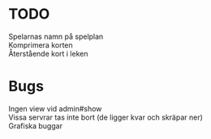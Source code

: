 <h1>TODO</h1>

Spelarnas namn på spelplan <br />
Komprimera korten <br />
Återstående kort i leken<br />

<h1>Bugs</h1>
Ingen view vid admin#show <br />
Vissa servrar tas inte bort (de ligger kvar och skräpar ner)<br />
Grafiska buggar <br />
